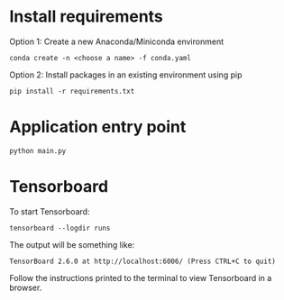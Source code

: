 # Install requirements

Option 1: Create a new Anaconda/Miniconda environment
```shell
conda create -n <choose a name> -f conda.yaml
```

Option 2: Install packages in an existing environment using pip
```shell
pip install -r requirements.txt
```

# Application entry point

```shell
python main.py
```

# Tensorboard

To start Tensorboard:
```shell
tensorboard --logdir runs
```

The output will be something like:
```shell
TensorBoard 2.6.0 at http://localhost:6006/ (Press CTRL+C to quit)
```

Follow the instructions printed to the terminal to view Tensorboard in a browser.

